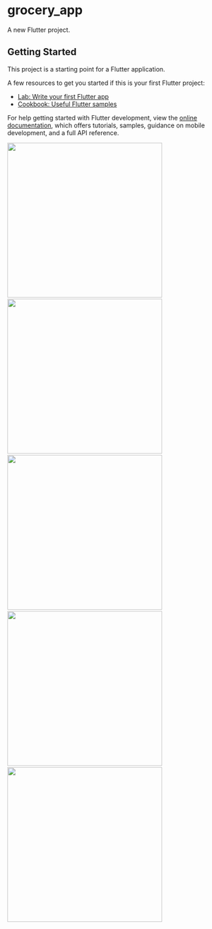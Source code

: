 # grocery_app

A new Flutter project.

## Getting Started

This project is a starting point for a Flutter application.

A few resources to get you started if this is your first Flutter project:

- [Lab: Write your first Flutter app](https://docs.flutter.dev/get-started/codelab)
- [Cookbook: Useful Flutter samples](https://docs.flutter.dev/cookbook)

For help getting started with Flutter development, view the
[online documentation](https://docs.flutter.dev/), which offers tutorials,
samples, guidance on mobile development, and a full API reference.

<img src="https://user-images.githubusercontent.com/114163756/236680540-49f5c38d-2980-4294-9717-6089bf4a5638.png" width="350px"> &nbsp; 
<img src="https://user-images.githubusercontent.com/114163756/236681142-7c46482c-fd50-4e3b-8d0d-b963bfe445ac.png" width="350px"> &nbsp;
<img src="https://user-images.githubusercontent.com/114163756/236683471-39821826-4ac6-4deb-89ae-b9402459ced3.png" width="350px"> &nbsp;
<img src="https://user-images.githubusercontent.com/114163756/236681196-1fa4727c-ef2e-4576-a05b-21f7dd29cc87.png" width="350px"> &nbsp;
<img src="https://user-images.githubusercontent.com/114163756/236681488-75026795-1f52-416f-b4fa-252c41d0fb21.png" width="350px"> &nbsp;
